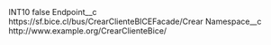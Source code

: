 <?xml version="1.0" encoding="UTF-8"?>
<CustomMetadata xmlns="http://soap.sforce.com/2006/04/metadata" xmlns:xsi="http://www.w3.org/2001/XMLSchema-instance" xmlns:xsd="http://www.w3.org/2001/XMLSchema">
    <label>INT10</label>
    <protected>false</protected>
    <values>
        <field>Endpoint__c</field>
        <value xsi:type="xsd:string">https://sf.bice.cl/bus/CrearClienteBICEFacade/Crear</value>
    </values>
    <values>
        <field>Namespace__c</field>
        <value xsi:type="xsd:string">http://www.example.org/CrearClienteBice/</value>
    </values>
</CustomMetadata>
